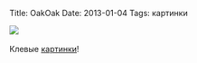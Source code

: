 Title: OakOak
Date: 2013-01-04
Tags: картинки

<div class="text"><img src="https://dl.dropbox.com/u/140528/site/oakoak-1.jpg" /><br /><br />
Клевые <a href="http://www.thisiscolossal.com/2013/01/brilliant-urban-interventions-by-oakoak-turn-crumbling-city-infrastructure-into-a-visual-playground">картинки</a>!</div>